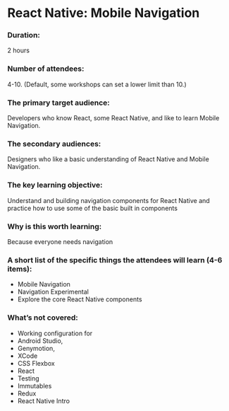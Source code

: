 # React Native: Mobile Navigation

### Duration:
2 hours

### Number of attendees:
4-10. (Default, some workshops can set a lower limit than 10.)

### The primary target audience:
Developers who know React, some React Native, and like to learn Mobile Navigation.

### The secondary audiences:
Designers who like a basic understanding of React Native and Mobile Navigation.

### The key learning objective:
Understand and building navigation components for React Native and practice how to use some of the basic built in components

### Why is this worth learning:
Because everyone needs navigation

### A short list of the specific things the attendees will learn (4-6 items):
- Mobile Navigation
- Navigation Experimental
- Explore the core React Native components

### What’s not covered:
- Working configuration for
- Android Studio,
- Genymotion,
- XCode
- CSS Flexbox
- React
- Testing
- Immutables
- Redux
- React Native Intro
